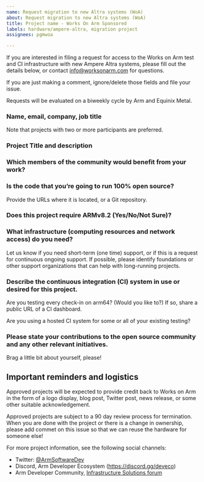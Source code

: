 ```yaml
---
name: Request migration to new Altra systems (WoA)
about: Request migration to new Altra systems (WoA)
title: Project name - Works On Arm Sponsored
labels: hardware/ampere-altra, migration project
assignees: pgmwoa

---
```


If you are interested in filing a request for access to the Works on Arm test and 
CI infrastructure with new Ampere Altra systems, please fill out the details below, or contact
info@worksonarm.com for questions.

If you are just making a comment, ignore/delete those fields and file your issue.

Requests will be evaluated on a biweekly cycle by Arm and Equinix Metal.

### Name, email, company, job title

Note that projects with two or more participants are preferred.

### Project Title and description

### Which members of the community would benefit from your work?

### Is the code that you’re going to run 100% open source? 

Provide the URLs where it is located, or a Git repository.

### Does this project require ARMv8.2 (Yes/No/Not Sure)?

### What infrastructure (computing resources and network access) do you need?

Let us know if you need short-term (one time) support, or if this is a request for
continuous ongoing support. If possible, please identify foundations or other
support organizations that can help with long-running projects.

### Describe the continuous integration (CI) system in use or desired for this project.

Are you testing every check-in on arm64? (Would you like to?) If so, share a public URL of a CI dashboard.

Are you using a hosted CI system for some or all of your existing testing? 

### Please state your contributions to the open source community and any other relevant initiatives.

Brag a little bit about yourself, please!

## Important reminders and logistics

Approved projects will be expected to provide credit back to Works on Arm
in the form of a logo display, blog post, Twitter post, news release, or
some other suitable acknowledgement.

Approved projects are subject to a 90 day review process for termination.
When you are done with the project or there is a change in ownership, please add commet on this issue
so that we can reuse the hardware for someone else!

For more project information, see the following social channels:

* Twitter: [@ArmSoftwareDev](https://twitter/ArmSoftwareDev)
* Discord, Arm Developer Ecosystem (https://discord.gg/deveco)
* Arm Developer Community, [Infrastructure Solutions forum](https://community.arm.com/developer/f/infrastructure-solution)
